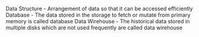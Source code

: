 Data Structure - Arrangement of data so that it can be accessed efficiently
Database - The data stored in the storage to fetch or mutate from primary memory is called database
Data Wirehouse - The historical data stored in multiple disks which are not used frequently are called data wirehouse
